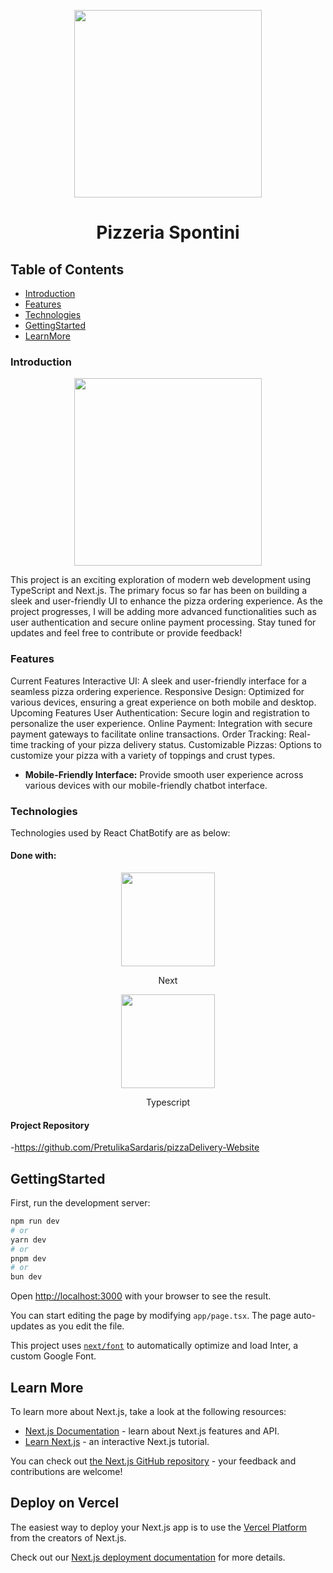 <p align="center">
  <img width="300px" src="https://img.freepik.com/premium-photo/aesthetic-dripping-tasty-pizza-slice-generative-ai_863013-1999.jpg" />
  <h1 align="center">Pizzeria Spontini</h1>
</p>

## Table of Contents
* [Introduction](#introduction)
* [Features](#features)
* [Technologies](#technologies)
* [GettingStarted](#gettingStarted)
* [LearnMore](#learnMore)
  

### Introduction

<p align="center">
  <img height="300px" src="https://pretulikasardaris.github.io/tailwind-portfolio/pizzeria.jpg" />
</p>

 This project is an exciting exploration of modern web development using TypeScript and Next.js. The primary focus so far has been on building a sleek and user-friendly UI to enhance the pizza ordering experience. As the project progresses, I will be adding more advanced functionalities such as user authentication and secure online payment processing. Stay tuned for updates and feel free to contribute or provide feedback!

### Features

Current Features
Interactive UI: A sleek and user-friendly interface for a seamless pizza ordering experience.
Responsive Design: Optimized for various devices, ensuring a great experience on both mobile and desktop.
Upcoming Features
User Authentication: Secure login and registration to personalize the user experience.
Online Payment: Integration with secure payment gateways to facilitate online transactions.
Order Tracking: Real-time tracking of your pizza delivery status.
Customizable Pizzas: Options to customize your pizza with a variety of toppings and crust types.
- **Mobile-Friendly Interface:** Provide smooth user experience across various devices with our mobile-friendly chatbot interface.



### Technologies
Technologies used by React ChatBotify are as below:
#### Done with:

<p align="center">
  <img height="150" width="150" src="https://miro.medium.com/v2/resize:fit:983/1*W0fC854FAMD1EP60bnl2lg.png" />
</p>
<p align="center">
Next
</p>
<p align="center">
  <img height="150" width="150" src="https://upload.wikimedia.org/wikipedia/commons/thumb/4/4c/Typescript_logo_2020.svg/2048px-Typescript_logo_2020.svg.png" />
</p>
<p align="center">
Typescript
</p>

#### Project Repository
-https://github.com/PretulikaSardaris/pizzaDelivery-Website


## GettingStarted

First, run the development server:

```bash
npm run dev
# or
yarn dev
# or
pnpm dev
# or
bun dev
```

Open [http://localhost:3000](http://localhost:3000) with your browser to see the result.

You can start editing the page by modifying `app/page.tsx`. The page auto-updates as you edit the file.

This project uses [`next/font`](https://nextjs.org/docs/basic-features/font-optimization) to automatically optimize and load Inter, a custom Google Font.

## Learn More

To learn more about Next.js, take a look at the following resources:

- [Next.js Documentation](https://nextjs.org/docs) - learn about Next.js features and API.
- [Learn Next.js](https://nextjs.org/learn) - an interactive Next.js tutorial.

You can check out [the Next.js GitHub repository](https://github.com/vercel/next.js/) - your feedback and contributions are welcome!

## Deploy on Vercel

The easiest way to deploy your Next.js app is to use the [Vercel Platform](https://vercel.com/new?utm_medium=default-template&filter=next.js&utm_source=create-next-app&utm_campaign=create-next-app-readme) from the creators of Next.js.

Check out our [Next.js deployment documentation](https://nextjs.org/docs/deployment) for more details.
